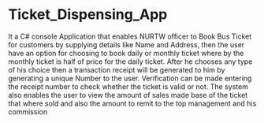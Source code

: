 # Ticket_Dispensing_App
It a C# console Application that enables NURTW officer to Book Bus Ticket for customers by supplying details like Name and Address,
then the user have an option for choosing to book daily or monthly ticket where by the monthly ticket is half of price for the daily ticket.
After he chooses any type of his choice then a transaction receipt will be generated to him by generating a unique Number to the user.
Verification can be made entering the receipt number to check whether the ticket is valid or not.
The system also enables the user to view the amount of sales made base of the ticket that where sold and also the amount to remit to the top management and his commission
